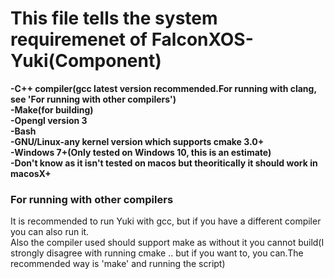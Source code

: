 # This file tells the system requiremenet of FalconXOS-Yuki(Component)

<b>
-C++ compiler(gcc latest version recommended.For running with clang, see 'For running with other compilers')
<br>
-Make(for building)
<br>
-Opengl version 3
<br>
-Bash
<br>
-GNU/Linux-any kernel version which supports cmake 3.0+
<br>
-Windows 7+(Only tested on Windows 10, this is an estimate)
<br>
-Don't know as it isn't tested on macos but theoritically it should work in macosX+
</b>

### For running with other compilers

It is recommended to run Yuki with gcc, but if you have a different compiler you can also run it.
<br>
Also the compiler used should support make as without it you cannot build(I strongly disagree with running cmake .. but if you want to, you can.The recommended way is 'make' and running the script)
<br>
